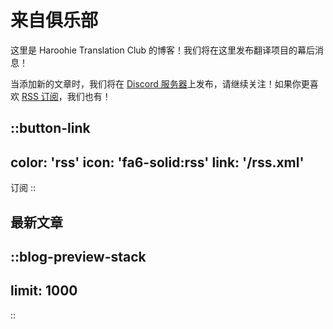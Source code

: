 # 来自俱乐部

这里是 Haroohie Translation Club 的博客！我们将在这里发布翻译项目的幕后消息！

当添加新的文章时，我们将在 [Discord 服务器](https://discord.gg/nesRSbpeFM)上发布，请继续关注！如果你更喜欢 [RSS 订阅](/RSS.xml)，我们也有！

::button-link
---
color: 'rss'
icon: 'fa6-solid:rss'
link: '/rss.xml'
---
订阅
::

## 最新文章
::blog-preview-stack
---
limit: 1000
---
::